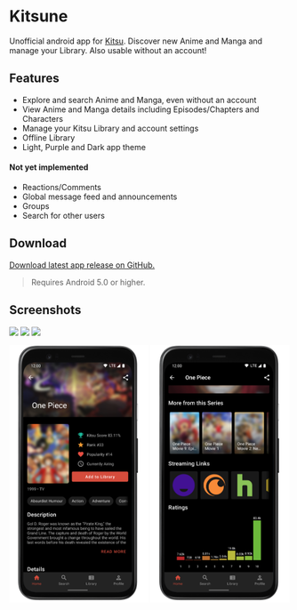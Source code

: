 # Kitsune
Unofficial android app for [Kitsu](https://kitsu.io). Discover new Anime and Manga and manage your Library. Also usable without an account!

## Features
- Explore and search Anime and Manga, even without an account
- View Anime and Manga details including Episodes/Chapters and Characters
- Manage your Kitsu Library and account settings
- Offline Library
- Light, Purple and Dark app theme

#### Not yet implemented
- Reactions/Comments
- Global message feed and announcements
- Groups
- Search for other users

## Download
[Download latest app release on GitHub.](https://github.com/Drumber/Kitsune/releases/latest)
> Requires Android 5.0 or higher.

## Screenshots
<img src="./media/pixel4_home_light.png" width="250"> <img src="./media/pixel4_home_dark.png" width="250"> <img src="./media/pixel4_home_dark_purple.png" width="250">

<img src="./media/pixel4_details_dark.png" width="250"> <img src="./media/pixel4_details_dark_2.png" width="250">
